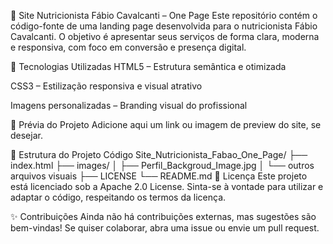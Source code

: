 🥗 Site Nutricionista Fábio Cavalcanti – One Page
Este repositório contém o código-fonte de uma landing page desenvolvida para o nutricionista Fábio Cavalcanti. O objetivo é apresentar seus serviços de forma clara, moderna e responsiva, com foco em conversão e presença digital.

🚀 Tecnologias Utilizadas
HTML5 – Estrutura semântica e otimizada

CSS3 – Estilização responsiva e visual atrativo

Imagens personalizadas – Branding visual do profissional

📸 Prévia do Projeto
Adicione aqui um link ou imagem de preview do site, se desejar.

📁 Estrutura do Projeto
Código
Site_Nutricionista_Fabao_One_Page/
├── index.html
├── images/
│   ├── Perfil_Backgroud_Image.jpg
│   └── outros arquivos visuais
├── LICENSE
└── README.md
📄 Licença
Este projeto está licenciado sob a Apache 2.0 License. Sinta-se à vontade para utilizar e adaptar o código, respeitando os termos da licença.

✨ Contribuições
Ainda não há contribuições externas, mas sugestões são bem-vindas! Se quiser colaborar, abra uma issue ou envie um pull request.
